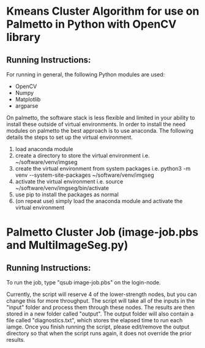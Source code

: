 # Kmeans Cluster Algorithm for use on Palmetto in Python with OpenCV library

## Running Instructions:
For running in general, the following Python modules are used:
- OpenCV
- Numpy
- Matplotlib
- argparse

On palmetto, the software stack is less flexible and limited in your ability to install these outside of virtual environments. In order to install the need modules on palmetto the best approach is to use anaconda. The following details the steps to set up the virtual environment. 
1. load anaconda module
2. create a directory to store the virtual environment i.e. ~/software/venv/imgseg
3. create the virtual environment from system packages i.e. python3 -m venv --system-site-packages ~/software/venv/imgseg
4. activate the virtual environment i.e. source ~/software/venv/imgseg/bin/activate
5. use pip to install the packages as normal
6. (on repeat use) simply load the anaconda module and activate the virtual environment

# Palmetto Cluster Job (image-job.pbs and MultiImageSeg.py)

## Running Instructions:
To run the job, type "qsub image-job.pbs" on the login-node.

Currently, the script will reserve 4 of the lower-strength nodes, but you can change this for more throughput.
The script will take all of the inputs in the "input" folder and process them through these nodes. The results are then stored in a new folder called "output". The output folder will also contain a file called "diagnostics.txt", which stores the elapsed time to run each iamge.
Once you finish running the script, please edit/remove the output directory so that when the script runs again, it does not override the prior results.
